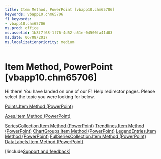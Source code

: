 ```yaml
---
title: Item Method, PowerPoint [vbapp10.chm65706]
keywords: vbapp10.chm65706
f1_keywords:
- vbapp10.chm65706
ms.prod: office
ms.assetid: 1b8f7f68-1f76-4d52-a51e-04500fa41d03
ms.date: 06/08/2017
ms.localizationpriority: medium
---
```



# Item Method, PowerPoint [vbapp10.chm65706]

Hi there! You have landed on one of our F1 Help redirector pages. Please select the topic you were looking for below.

[Points.Item Method (PowerPoint)](https://msdn.microsoft.com/library/d3a6b3cf-3fbb-1e0f-b9cf-0b707839de67%28Office.15%29.aspx)

[Axes.Item Method (PowerPoint)](https://msdn.microsoft.com/library/61657765-2c92-5fdf-c3a9-0c75ca70fe68%28Office.15%29.aspx)

[SeriesCollection.Item Method (PowerPoint)](https://msdn.microsoft.com/library/ae34ad0d-1b0a-decb-24e8-3d1c51652f72%28Office.15%29.aspx)
[Trendlines.Item Method (PowerPoint)](https://msdn.microsoft.com/library/ddda769f-ffc2-c03f-4087-755a5530f156%28Office.15%29.aspx)
[ChartGroups.Item Method (PowerPoint)](https://msdn.microsoft.com/library/0b04a471-d726-f400-062c-8d4a7dc9c752%28Office.15%29.aspx)
[LegendEntries.Item Method (PowerPoint)](https://msdn.microsoft.com/library/67745179-84b3-a2b8-23d8-ceb393828af7%28Office.15%29.aspx)
[FullSeriesCollection.Item Method (PowerPoint)](https://msdn.microsoft.com/library/fda36191-71f4-1f75-fa27-e09a38385e68%28Office.15%29.aspx)
[DataLabels.Item Method (PowerPoint)](https://msdn.microsoft.com/library/233cb110-f20c-4e68-9033-f9c2073ac061%28Office.15%29.aspx)

[!include[Support and feedback](~/includes/feedback-boilerplate.md)]